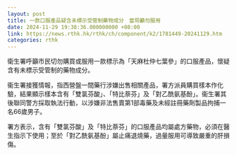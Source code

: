 ```yaml
---
layout: post
title: 一款口服產品疑含未標示受管制藥物成分　當局籲勿服用
date: 2024-11-29 19:38:36.000000000 +08:00
link: https://news.rthk.hk/rthk/ch/component/k2/1781449-20241129.htm
categories: rthk
---
```


衛生署呼籲市民切勿購買或服用一款標示為「天麻杜仲七葉參」的口服產品，懷疑含有未標示受管制的藥物成分。

衞生署接獲情報，指西營盤一間藥行涉嫌出售相關產品，署方派員購買樣本作化驗，結果顯示樣本含有「雙氯芬酸」、「特比萘芬」及「對乙酰氨基酚」。衞生署其後聯同警方採取執法行動，以涉嫌非法售賣第1部毒藥及未經註冊藥劑製品拘捕一名66歲男子。

署方表示，含有「雙氯芬酸」及「特比萘芬」的口服產品均屬處方藥物，必須在醫生指示下使用；至於「對乙酰氨基酚」屬止痛退燒藥，過量服用可導致嚴重的肝損傷。
